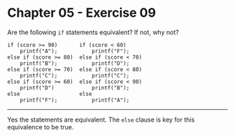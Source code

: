 # Chapter 05 - Exercise 09

Are the following `if` statements equivalent? If not, why not?

```
if (score >= 90)       if (score < 60)
    printf("A");           printf("F");
else if (score >= 80)  else if (score < 70)
    printf("B");           printf("D");
else if (score >= 70)  else if (score < 80)
    printf("C");           printf("C");
else if (score >= 60)  else if (score < 90)
    printf("D")            printf("B");
else                   else
    printf("F");           printf("A");
```

---

Yes the statements are equivalent. The `else` clause is key for this equivalence to be true.  

